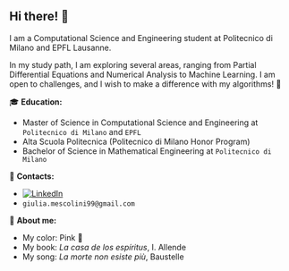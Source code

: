 ## Hi there! :ghost:

I am a Computational Science and Engineering student at Politecnico di Milano and EPFL Lausanne.

In my study path, I am exploring several areas, ranging from Partial Differential Equations and Numerical Analysis to Machine Learning. 
I am open to challenges, and I wish to make a difference with my algorithms! :rocket:

:mortar_board: **Education:**
 - Master of Science in Computational Science and Engineering at `Politecnico di Milano` and `EPFL`
 - Alta Scuola Politecnica (Politecnico di Milano Honor Program)
 - Bachelor of Science in Mathematical Engineering at `Politecnico di Milano`

:loudspeaker: **Contacts:**
- [![LinkedIn](https://img.shields.io/badge/-LinkedIn-blue?style=flat&logo=Linkedin&logoColor=white)](https://www.linkedin.com/in/giuliamescolini/)
- `giulia.mescolini99@gmail.com`
 
🎀 **About me:**
- My color: Pink :sparkling_heart:
- My book: _La casa de los espíritus_, I. Allende
- My song: _La morte non esiste più_, Baustelle
